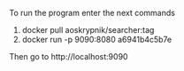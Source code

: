 To run the program enter the next commands

1. docker pull aoskrypnik/searcher:tag
2. docker run -p 9090:8080 a6941b4c5b7e

Then go to http://localhost:9090
